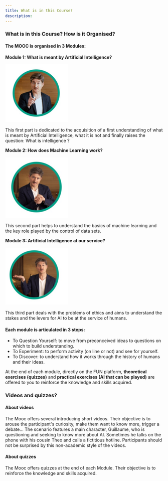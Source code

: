 ```yaml
---
title: What is in this Course?
description:
---
```


### What is in this Course? How is it Organised?

#### The MOOC is organised in 3 Modules:

 **Module 1: What is meant by Artificial Intelligence?**

<img src="../Images/bulle-IAI-module1.png" alt="bulle-IAI-module1" width="200">

This first part is dedicated to the acquisition of a first understanding of what is meant by Artificial Intelligence, what it is not and finally raises the question: What is intelligence ?

**Module 2: How does Machine Learning work?**

<img src="../Images/bulle-IAI-module2.png" alt="bulle-IAI-module2" width="200">

This second part helps to understand the basics of machine learning and the key role played by the control of data sets.

**Module 3: Artificial Intelligence at our service?**

<img src="../Images/bulle-IAI-module3.png" alt="bulle-IAI-module3" width="200">

This third part deals with the problems of ethics and aims to understand the stakes and the levers for AI to be at the service of humans.

#### Each module is articulated in 3 steps:

*   To Question Yourself: to move from preconceived ideas to questions on which to build understanding.
*   To Experiment: to perform activity (on line or not) and see for yourself.
*   To Discover: to understand how it works through the history of humans and their ideas.

At the end of each module, directly on the FUN platform, **theoretical exercises (quizzes)** and **practical exercises (AI that can be played)** are offered to you to reinforce the knowledge and skills acquired.

### Videos and quizzes?

#### About videos

The Mooc offers several introducing short videos. Their objective is to arouse the participant's curiosity, make them want to know more, trigger a debate...
The scenario features a main character, Guillaume, who is questioning and seeking to know more about AI. Sometimes he talks on the phone with his cousin Theo and calls a fictitious hotline.
Participants should not be surprised by this non-academic style of the videos.

#### About quizzes

The Mooc offers quizzes at the end of each Module. Their objective is to reinforce the knowledge and skills acquired.
